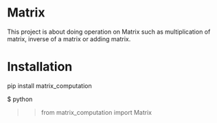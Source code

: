 # Matrix
This project is about  doing operation on Matrix such as multiplication of matrix,
inverse of a matrix or adding matrix.

# Installation 
pip install matrix_computation

$ python 
>> from matrix_computation import Matrix





